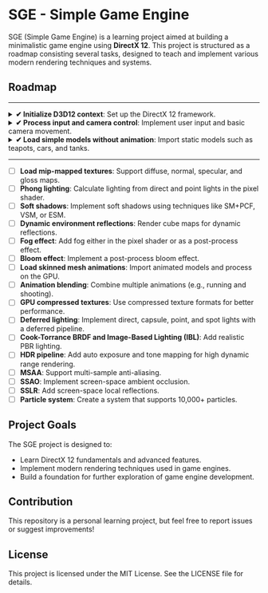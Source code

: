 # SGE - Simple Game Engine  

SGE (Simple Game Engine) is a learning project aimed at building a minimalistic game engine using **DirectX 12**. This project is structured as a roadmap consisting several tasks, designed to teach and implement various modern rendering techniques and systems.  

## Roadmap  
---
<details>
  <summary><strong>✔ Initialize D3D12 context</strong>: Set up the DirectX 12 framework.</summary>
 
  ![First Triangle](https://github.com/ucpp/sge/blob/master/docs/first_triangle.png)

  [Last commit](https://github.com/ucpp/sge/commit/13da25b1de4a97eeb2f3149d05a9619258020e4b)
</details>
<details>
  <summary><strong>✔ Process input and camera control</strong>: Implement user input and basic camera movement.</summary>
 
  ![First Triangle](https://github.com/ucpp/sge/blob/master/docs/camera_and_input.gif)

  [Last commit](https://github.com/ucpp/sge/commit/ba4c22781d8f4f9242fe2f4917e1cb136106b02b)
</details>
<details>
  <summary><strong>✔ Load simple models without animation</strong>: Import static models such as teapots, cars, and tanks.</summary>
 
  ![First Triangle](https://github.com/ucpp/sge/blob/master/docs/load_meshes.png)

  [Last commit](https://github.com/ucpp/sge/commit/97288dfe5bd48521b60c2f83586c5614c38b82e2)
</details>

---
  
- [ ] **Load mip-mapped textures**: Support diffuse, normal, specular, and gloss maps.  
- [ ] **Phong lighting**: Calculate lighting from direct and point lights in the pixel shader.  
- [ ] **Soft shadows**: Implement soft shadows using techniques like SM+PCF, VSM, or ESM.  
- [ ] **Dynamic environment reflections**: Render cube maps for dynamic reflections.  
- [ ] **Fog effect**: Add fog either in the pixel shader or as a post-process effect.  
- [ ] **Bloom effect**: Implement a post-process bloom effect.  
- [ ] **Load skinned mesh animations**: Import animated models and process on the GPU.  
- [ ] **Animation blending**: Combine multiple animations (e.g., running and shooting).  
- [ ] **GPU compressed textures**: Use compressed texture formats for better performance.  
- [ ] **Deferred lighting**: Implement direct, capsule, point, and spot lights with a deferred pipeline.  
- [ ] **Cook-Torrance BRDF and Image-Based Lighting (IBL)**: Add realistic PBR lighting.  
- [ ] **HDR pipeline**: Add auto exposure and tone mapping for high dynamic range rendering.  
- [ ] **MSAA**: Support multi-sample anti-aliasing.  
- [ ] **SSAO**: Implement screen-space ambient occlusion.  
- [ ] **SSLR**: Add screen-space local reflections.
- [ ] **Particle system**: Create a system that supports 10,000+ particles.  

## Project Goals  

The SGE project is designed to:  
- Learn DirectX 12 fundamentals and advanced features.  
- Implement modern rendering techniques used in game engines.  
- Build a foundation for further exploration of game engine development.  
 
## Contribution
This repository is a personal learning project, but feel free to report issues or suggest improvements!

## License
This project is licensed under the MIT License. See the LICENSE file for details.
